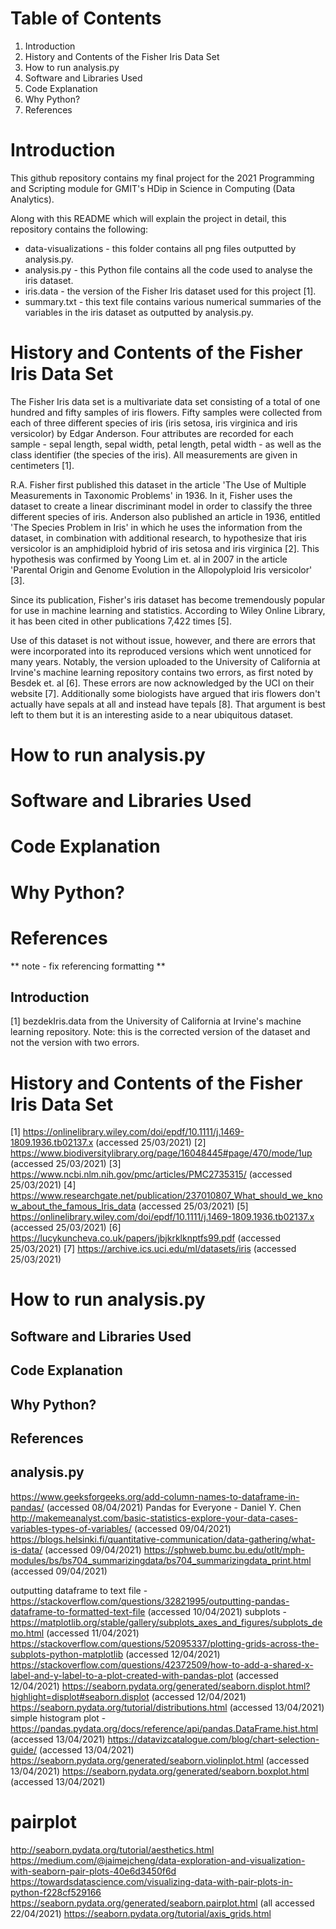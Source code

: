 # Table of Contents
1. Introduction
2. History and Contents of the Fisher Iris Data Set
3. How to run analysis.py
4. Software and Libraries Used
5. Code Explanation
6. Why Python? 
7. References 

# Introduction

This github repository contains my final project for the 2021 Programming and Scripting module for GMIT's HDip in Science in Computing (Data Analytics).

Along with this README which will explain the project in detail, this repository contains the following: 

- data-visualizations - this folder contains all png files outputted by analysis.py.
- analysis.py - this Python file contains all the code used to analyse the iris dataset.
- iris.data - the version of the Fisher Iris dataset used for this project [1]. 
- summary.txt - this text file contains various numerical summaries of the variables in the     iris dataset as outputted by analysis.py. 

# History and Contents of the Fisher Iris Data Set

The Fisher Iris data set is a multivariate data set consisting of a total of one hundred and fifty samples of iris flowers. Fifty samples were collected from each of three different species of iris (iris setosa, iris virginica and iris versicolor) by Edgar Anderson. Four attributes are recorded for each sample - sepal length, sepal width, petal length, petal width - as well as the class identifier (the species of the iris). All measurements are given in centimeters [1]. 

R.A. Fisher first published this dataset in the article 'The Use of Multiple Measurements in Taxonomic Problems' in 1936. In it, Fisher uses the dataset to create a linear discriminant model in order to classify the three different species of iris. Anderson also published an article in 1936, entitled 'The Species Problem in Iris' in which he uses the information from the dataset, in combination with additional research, to hypothesize that iris versicolor is an amphidiploid hybrid of iris setosa and iris virginica [2]. This hypothesis was confirmed by Yoong Lim et. al in 2007 in the article 'Parental Origin and Genome Evolution in the Allopolyploid Iris versicolor' [3]. 

Since its publication, Fisher's iris dataset has become tremendously popular for use in machine learning and statistics. According to Wiley Online Library, it has been cited in other publications 7,422 times [5].  

Use of this dataset is not without issue, however, and there are errors that were incorporated into its reproduced versions which went unnoticed for many years. Notably, the version uploaded to the University of California at Irvine's machine learning repository contains two errors, as first noted by Besdek et. al [6].  These errors are now acknowledged by the UCI on their website [7]. Additionally some biologists have argued that iris flowers don't actually have sepals at all and instead have tepals [8]. That argument is best left to them but it is an interesting aside to a near ubiquitous dataset. 

# How to run analysis.py

# Software and Libraries Used

# Code Explanation

# Why Python? 

# References 

** note - fix referencing formatting ** 

## Introduction 

[1] bezdekIris.data from the University of California at Irvine's machine learning repository. Note: this is the corrected version of the dataset and not the version with two errors. 

# History and Contents of the Fisher Iris Data Set

[1] https://onlinelibrary.wiley.com/doi/epdf/10.1111/j.1469-1809.1936.tb02137.x (accessed 25/03/2021)
[2] https://www.biodiversitylibrary.org/page/16048445#page/470/mode/1up (accessed 25/03/2021)
[3] https://www.ncbi.nlm.nih.gov/pmc/articles/PMC2735315/ (accessed 25/03/2021)
[4] https://www.researchgate.net/publication/237010807_What_should_we_know_about_the_famous_Iris_data (accessed 25/03/2021)
[5] https://onlinelibrary.wiley.com/doi/epdf/10.1111/j.1469-1809.1936.tb02137.x (accessed 25/03/2021)
[6] https://lucykuncheva.co.uk/papers/jbjkrklknptfs99.pdf (accessed 25/03/2021)
[7] https://archive.ics.uci.edu/ml/datasets/iris (accessed 25/03/2021)

# How to run analysis.py

## Software and Libraries Used

## Code Explanation

## Why Python? 

## References 


## analysis.py ##


https://www.geeksforgeeks.org/add-column-names-to-dataframe-in-pandas/ (accessed 08/04/2021)
Pandas for Everyone - Daniel Y. Chen
http://makemeanalyst.com/basic-statistics-explore-your-data-cases-variables-types-of-variables/ (accessed 09/04/2021)
https://blogs.helsinki.fi/quantitative-communication/data-gathering/what-is-data/ (accessed 09/04/2021)
https://sphweb.bumc.bu.edu/otlt/mph-modules/bs/bs704_summarizingdata/bs704_summarizingdata_print.html (accessed 09/04/2021)

outputting dataframe to text file - https://stackoverflow.com/questions/32821995/outputting-pandas-dataframe-to-formatted-text-file 
(accessed 10/04/2021)
subplots - https://matplotlib.org/stable/gallery/subplots_axes_and_figures/subplots_demo.html (accessed 11/04/2021)
https://stackoverflow.com/questions/52095337/plotting-grids-across-the-subplots-python-matplotlib (accessed 12/04/2021)
https://stackoverflow.com/questions/42372509/how-to-add-a-shared-x-label-and-y-label-to-a-plot-created-with-pandas-plot (accessed 12/04/2021)
https://seaborn.pydata.org/generated/seaborn.displot.html?highlight=displot#seaborn.displot (accessed 12/04/2021)
https://seaborn.pydata.org/tutorial/distributions.html (accessed 13/04/2021)
simple histogram plot - https://pandas.pydata.org/docs/reference/api/pandas.DataFrame.hist.html (accessed 13/04/2021)
https://datavizcatalogue.com/blog/chart-selection-guide/ (accessed 13/04/2021)
https://seaborn.pydata.org/generated/seaborn.violinplot.html (accessed 13/04/2021)
https://seaborn.pydata.org/generated/seaborn.boxplot.html (accessed 13/04/2021)

# pairplot

http://seaborn.pydata.org/tutorial/aesthetics.html
https://medium.com/@jaimejcheng/data-exploration-and-visualization-with-seaborn-pair-plots-40e6d3450f6d
https://towardsdatascience.com/visualizing-data-with-pair-plots-in-python-f228cf529166
https://seaborn.pydata.org/generated/seaborn.pairplot.html (all accessed 22/04/2021)
https://seaborn.pydata.org/tutorial/axis_grids.html